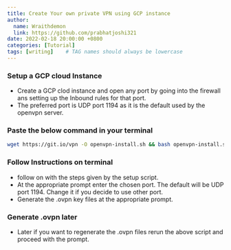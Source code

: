 ```yaml
---
title: Create Your own private VPN using GCP instance
author:
  name: Wraithdemon
  link: https://github.com/prabhatjoshi321
date: 2022-02-18 20:00:00 +0800
categories: [Tutorial]
tags: [writing]    # TAG names should always be lowercase
---
```


### Setup a GCP cloud Instance

* Create a GCP clod instance and open any port by going into the firewall ans setting up the Inbound rules for that port.
* The preferred port is UDP port 1194 as it is the default used by the openvpn server.

### Paste the below command in your terminal

```bash
wget https://git.io/vpn -O openvpn-install.sh && bash openvpn-install.sh
```

### Follow Instructions on terminal

* follow on with the steps given by the setup script.
* At the appropriate prompt enter the chosen port. The default will be UDP port 1194. Change it if you decide to use other port.
* Generate the .ovpn key files at the appropriate prompt.

### Generate .ovpn later

* Later if you want to regenerate the .ovpn files rerun the above script and proceed with the prompt.

